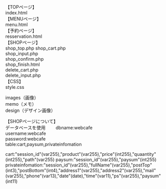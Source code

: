 【TOPページ】  
index.html  
【MENUページ】  
menu.html  
【予約ページ】  
resservation.html  
【SHOPページ】  
shop_top.php 
shop_cart.php  
shop_input.php  
shop_confirm.php    
shop_finish.html  
delete_cart.php  
delete_input.php  
【CSS】  
style.css  

images（画像）  
memo（メモ）  
design（デザイン画像）  


【SHOPページについて】  
データベースを使用　　
dbname:webcafe  
username:webcafe  
password:webcafe  
table:cart,paysum,privateinfomation  

cart:"session_id"(var255),"product"(var255),"price"(int255),"quaantity"(int255),"path"(var255)
paysum:"session_id"(var255),"paysum"(int255)
privateinfomation:"session_id"(var255),"fullName"(var255),"postTop"(int3),"postBottom"(int4),"address1"(var255),"address2"(var255),"mail"(var255),"phone"(var13),"date"(date),"time"(var11),"ps"(var255),"paysum"(int11)

